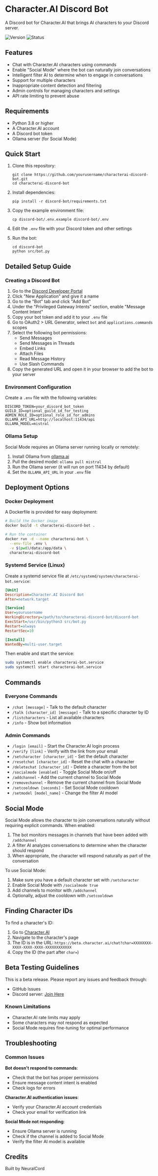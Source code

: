 # Character.AI Discord Bot

A Discord bot for Character.AI that brings AI characters to your Discord server.

![Version](https://img.shields.io/badge/version-0.9.0-blue)
![Status](https://img.shields.io/badge/status-beta-orange)

## Features

- Chat with Character.AI characters using commands
- Enable "Social Mode" where the bot can naturally join conversations
- Intelligent filter AI to determine when to engage in conversations
- Support for multiple characters
- Inappropriate content detection and filtering
- Admin controls for managing characters and settings
- API rate limiting to prevent abuse

## Requirements

- Python 3.8 or higher
- A Character.AI account
- A Discord bot token
- Ollama server (for Social Mode)

## Quick Start

1. Clone this repository:
   ```
   git clone https://github.com/yourusername/characterai-discord-bot.git
   cd characterai-discord-bot
   ```

2. Install dependencies:
   ```
   pip install -r discord-bot/requirements.txt
   ```

3. Copy the example environment file:
   ```
   cp discord-bot/.env.example discord-bot/.env
   ```

4. Edit the `.env` file with your Discord token and other settings

5. Run the bot:
   ```
   cd discord-bot
   python src/bot.py
   ```

## Detailed Setup Guide

### Creating a Discord Bot

1. Go to the [Discord Developer Portal](https://discord.com/developers/applications)
2. Click "New Application" and give it a name
3. Go to the "Bot" tab and click "Add Bot"
4. Under the "Privileged Gateway Intents" section, enable "Message Content Intent"
5. Copy your bot token and add it to your `.env` file
6. Go to OAuth2 > URL Generator, select `bot` and `applications.commands` scopes
7. Select the following bot permissions:
   - Send Messages
   - Send Messages in Threads
   - Embed Links
   - Attach Files
   - Read Message History
   - Use Slash Commands
8. Copy the generated URL and open it in your browser to add the bot to your server

### Environment Configuration

Create a `.env` file with the following variables:

```
DISCORD_TOKEN=your_discord_bot_token
GUILD_ID=optional_guild_id_for_testing
ADMIN_ROLE_ID=optional_role_id_for_admins
OLLAMA_API_URL=http://localhost:11434/api
OLLAMA_MODEL=mistral
```

### Ollama Setup

Social Mode requires an Ollama server running locally or remotely:

1. Install Ollama from [ollama.ai](https://ollama.ai)
2. Pull the desired model: `ollama pull mistral`
3. Run the Ollama server (it will run on port 11434 by default)
4. Set the `OLLAMA_API_URL` in your `.env` file

## Deployment Options

### Docker Deployment

A Dockerfile is provided for easy deployment:

```bash
# Build the Docker image
docker build -t characterai-discord-bot .

# Run the container
docker run -d --name characterai-bot \
  --env-file .env \
  -v $(pwd)/data:/app/data \
  characterai-discord-bot
```

### Systemd Service (Linux)

Create a systemd service file at `/etc/systemd/system/characterai-bot.service`:

```ini
[Unit]
Description=Character.AI Discord Bot
After=network.target

[Service]
User=yourusername
WorkingDirectory=/path/to/characterai-discord-bot/discord-bot
ExecStart=/usr/bin/python3 src/bot.py
Restart=always
RestartSec=10

[Install]
WantedBy=multi-user.target
```

Then enable and start the service:

```bash
sudo systemctl enable characterai-bot.service
sudo systemctl start characterai-bot.service
```

## Commands

### Everyone Commands
- `/chat [message]` - Talk to the default character
- `/talk [character_id] [message]` - Talk to a specific character by ID
- `/listcharacters` - List all available characters
- `/info` - Show bot information

### Admin Commands
- `/login [email]` - Start the Character.AI login process
- `/verify [link]` - Verify with the link from your email
- `/setcharacter [character_id]` - Set the default character
- `/resetchat [character_id]` - Reset the chat with a character
- `/deletechat [character_id]` - Delete a character from the bot
- `/socialmode [enabled]` - Toggle Social Mode on/off
- `/addchannel` - Add the current channel to Social Mode
- `/removechannel` - Remove the current channel from Social Mode
- `/setcooldown [seconds]` - Set Social Mode cooldown
- `/setmodel [model_name]` - Change the filter AI model

## Social Mode

Social Mode allows the character to join conversations naturally without requiring explicit commands. When enabled:

1. The bot monitors messages in channels that have been added with `/addchannel`
2. A filter AI analyzes conversations to determine when the character should respond
3. When appropriate, the character will respond naturally as part of the conversation

To use Social Mode:
1. Make sure you have a default character set with `/setcharacter`
2. Enable Social Mode with `/socialmode true`
3. Add channels to monitor with `/addchannel`
4. Optionally, adjust the cooldown with `/setcooldown`

## Finding Character IDs

To find a character's ID:
1. Go to [Character.AI](https://beta.character.ai)
2. Navigate to the character's page
3. The ID is in the URL: `https://beta.character.ai/chat?char=XXXXXXXX-XXXX-XXXX-XXXX-XXXXXXXXXXXX`
4. Copy the ID (the part after `char=`)

## Beta Testing Guidelines

This is a beta release. Please report any issues and feedback through:
- GitHub Issues
- Discord server: [Join Here](https://discord.gg/yourdiscordserver)

### Known Limitations
- Character.AI rate limits may apply
- Some characters may not respond as expected
- Social Mode requires fine-tuning for optimal performance

## Troubleshooting

### Common Issues

**Bot doesn't respond to commands**:
- Check that the bot has proper permissions
- Ensure message content intent is enabled
- Check logs for errors

**Character.AI authentication issues**:
- Verify your Character.AI account credentials
- Check your email for verification link

**Social Mode not responding**:
- Ensure Ollama server is running
- Check if the channel is added to Social Mode
- Verify the filter AI model is available

## Credits

Built by NeuralCord 